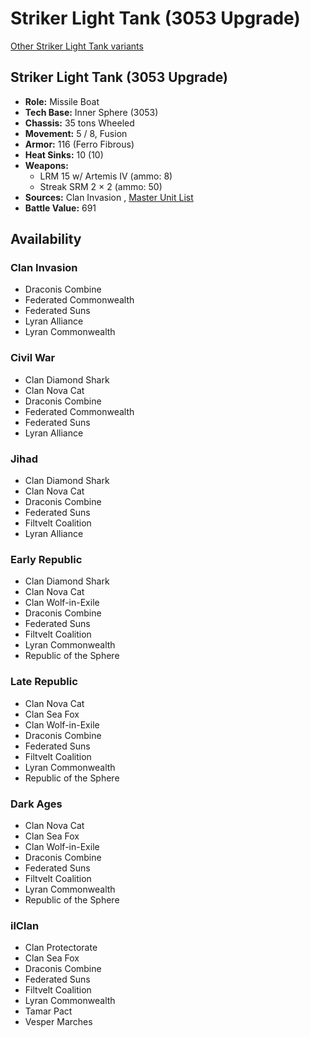 # Striker Light Tank (3053 Upgrade) 

[Other Striker Light Tank variants](../striker_light_tank.md) 

## Striker Light Tank (3053 Upgrade) 

- **Role:** Missile Boat 
- **Tech Base:** Inner Sphere (3053) 
- **Chassis:** 35 tons Wheeled 
- **Movement:** 5 / 8, Fusion 
- **Armor:** 116 (Ferro Fibrous) 
- **Heat Sinks:** 10 (10) 
- **Weapons:** 
  - LRM 15 w/ Artemis IV (ammo: 8) 
  - Streak SRM 2 × 2 (ammo: 50) 
- **Sources:** Clan Invasion , [Master Unit List](http://masterunitlist.info/Unit/Details/3098) 
- **Battle Value:** 691 

## Availability 

### Clan Invasion 

- Draconis Combine 
- Federated Commonwealth 
- Federated Suns 
- Lyran Alliance 
- Lyran Commonwealth 

### Civil War 

- Clan Diamond Shark 
- Clan Nova Cat 
- Draconis Combine 
- Federated Commonwealth 
- Federated Suns 
- Lyran Alliance 

### Jihad 

- Clan Diamond Shark 
- Clan Nova Cat 
- Draconis Combine 
- Federated Suns 
- Filtvelt Coalition 
- Lyran Alliance 

### Early Republic 

- Clan Diamond Shark 
- Clan Nova Cat 
- Clan Wolf-in-Exile 
- Draconis Combine 
- Federated Suns 
- Filtvelt Coalition 
- Lyran Commonwealth 
- Republic of the Sphere 

### Late Republic 

- Clan Nova Cat 
- Clan Sea Fox 
- Clan Wolf-in-Exile 
- Draconis Combine 
- Federated Suns 
- Filtvelt Coalition 
- Lyran Commonwealth 
- Republic of the Sphere 

### Dark Ages 

- Clan Nova Cat 
- Clan Sea Fox 
- Clan Wolf-in-Exile 
- Draconis Combine 
- Federated Suns 
- Filtvelt Coalition 
- Lyran Commonwealth 
- Republic of the Sphere 

### ilClan 

- Clan Protectorate 
- Clan Sea Fox 
- Draconis Combine 
- Federated Suns 
- Filtvelt Coalition 
- Lyran Commonwealth 
- Tamar Pact 
- Vesper Marches 

